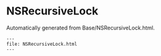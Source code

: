 
# NSRecursiveLock

Automatically generated from Base/NSRecursiveLock.html.

``` {raw} html
---
file: NSRecursiveLock.html
---
```

